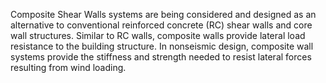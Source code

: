 Composite Shear Walls systems are being considered and designed as an alternative to conventional reinforced concrete (RC) shear walls and core wall structures. Similar to RC walls, composite walls provide lateral load resistance to the building structure. In nonseismic design, composite wall systems provide the stiffness and strength needed to resist lateral forces resulting from wind loading.
